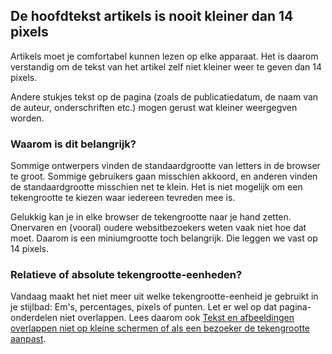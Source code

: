 ## De hoofdtekst artikels is nooit kleiner dan 14 pixels

Artikels moet je comfortabel kunnen lezen op elke apparaat. Het is daarom verstandig om de tekst van het artikel zelf niet kleiner weer te geven dan 14 pixels.

Andere stukjes tekst op de pagina (zoals de publicatiedatum, de naam van de auteur, onderschriften etc.) mogen gerust wat kleiner weergegven worden.

### Waarom is dit belangrijk?

Sommige ontwerpers vinden de standaardgrootte van letters in de browser te groot. Sommige gebruikers gaan misschien akkoord, en anderen vinden de standaardgrootte misschien net te klein. Het is niet mogelijk om een tekengrootte te kiezen waar iedereen tevreden mee is.

Gelukkig kan je in elke browser de tekengrootte naar je hand zetten. Onervaren en (vooral) oudere websitbezoekers weten vaak niet hoe dat moet. Daarom is een miniumgrootte toch belangrijk. Die leggen we vast op 14 pixels.

### Relatieve of absolute tekengrootte-eenheden?

Vandaag maakt het niet meer uit welke tekengrootte-eenheid je gebruikt in je stijlbad: Em's, percentages, pixels of punten. Let er wel op dat pagina-onderdelen niet overlappen. Lees daarom ook [Tekst en afbeeldingen overlappen niet op kleine schermen of als een bezoeker de tekengrootte aanpast](http://example.com/).
